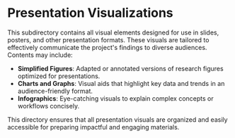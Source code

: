 # Presentation Visualizations

This subdirectory contains all visual elements designed for use in slides, posters, and other presentation formats. These visuals are tailored to effectively communicate the project's findings to diverse audiences. Contents may include:

- **Simplified Figures**: Adapted or annotated versions of research figures optimized for presentations.
- **Charts and Graphs**: Visual aids that highlight key data and trends in an audience-friendly format.
- **Infographics**: Eye-catching visuals to explain complex concepts or workflows concisely.

This directory ensures that all presentation visuals are organized and easily accessible for preparing impactful and engaging materials.
